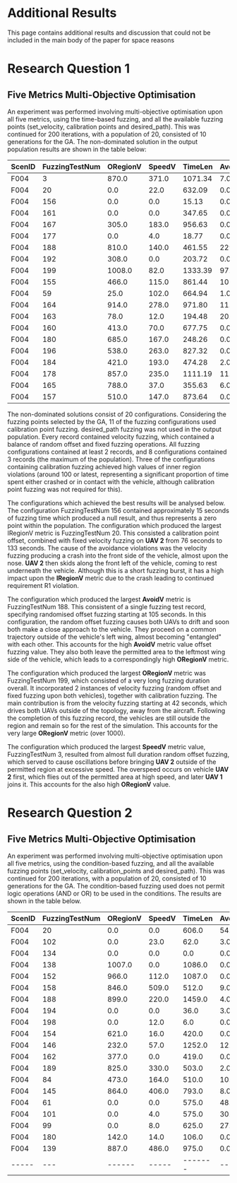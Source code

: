 # Additional Results

This page contains additional results and discussion that could not be
included in the main body of the paper for space reasons

# Research Question 1
## Five Metrics Multi-Objective Optimisation

An experiment was performed involving multi-objective optimisation
upon all five metrics, using the time-based fuzzing, and all the
available fuzzing points (set_velocity, calibration points and
desired_path). This was continued for 200 iterations, with a
population of 20, consisted of 10 generations for the GA. The
non-dominated solution in the output population results are shown in
the table below:

| ScenID | FuzzingTestNum | ORegionV | SpeedV | TimeLen | AvoidV | IRegionV |
| ------ | -------------- | -------- | ------ | ------- | ------ | -------- |
|F004 | 3 | 870.0 | 371.0 | 1071.34 | 7.0 | 21.0|
|F004 | 20 | 0.0 | 22.0 | 632.09 | 0.0 | 492.0|
|F004 | 156 | 0.0 | 0.0 | 15.13 | 0.0 | 0.0|
|F004 | 161 | 0.0 | 0.0 | 347.65 | 0.0 | 391.0|
|F004 | 167 | 305.0 | 183.0 | 956.63 | 0.0 | 95.0|
|F004 | 177 | 0.0 | 4.0 | 18.77 | 0.0 | 0.0|
|F004 | 188 | 810.0 | 140.0 | 461.55 | 229.0 | 7.0|
|F004 | 192 | 308.0 | 0.0 | 203.72 | 0.0 | 0.0|
|F004 | 199 | 1008.0 | 82.0 | 1333.39 | 97.0 | 0.0|
|F004 | 155 | 466.0 | 115.0 | 861.44 | 101.0 | 35.0|
|F004 | 59 | 25.0 | 102.0 | 664.94 | 1.0 | 357.0|
|F004 | 164 | 914.0 | 278.0 | 971.80 | 11.0 | 1.0|
|F004 | 163 | 78.0 | 12.0 | 194.48 | 20.0 | 8.0|
|F004 | 160 | 413.0 | 70.0 | 677.75 | 0.0 | 427.0|
|F004 | 180 | 685.0 | 167.0 | 248.26 | 0.0 | 18.0|
|F004 | 196 | 538.0 | 263.0 | 827.32 | 0.0 | 9.0|
|F004 | 184 | 421.0 | 193.0 | 474.28 | 2.0 | 66.0|
|F004 | 178 | 857.0 | 235.0 | 1111.19 | 11.0 | 10.0|
|F004 | 165 | 788.0 | 37.0 | 355.63 | 6.0 | 0.0|
|F004 | 157 | 510.0 | 147.0 | 873.64 | 0.0 | 23.0|

The non-dominated solutions consist of 20 configurations. Considering
the fuzzing points selected by the GA, 11 of the fuzzing
configurations used calibration point fuzzing.  desired_path fuzzing
was not used in the output population. Every record contained velocity
fuzzing, which contained a balance of random offset and fixed fuzzing
operations. All fuzzing configurations contained at least 2 records,
and 8 configurations contained 3 records (the maximum of the
population). Three of the configurations containing calibration
fuzzing achieved high values of inner region violations (around 100 or
latest, representing a significant proportion of time spent either
crashed or in contact with the vehicle, although calibration point
fuzzing was not required for this).

The configurations which achieved the best results will be analysed
below. The configuration FuzzingTestNum 156 contained approximately 15
seconds of fuzzing time which produced a null result, and thus
represents a zero point within the population. The configuration which
produced the largest IRegionV metric is FuzzingTestNum
20. This consisted a calibration point offset, combined with fixed
velocity fuzzing on **UAV 2** from 76 seconds to 133 seconds. The
cause of the avoidance violations was the velocity fuzzing producing a
crash into the front side of the vehicle, almost upon the
nose. **UAV 2** then skids along the front left of the vehicle,
coming to rest underneath the vehicle. Although this is a short
fuzzing burst, it has a high impact upon the **IRegionV** metric
due to the crash leading to continued requirement R1 violation.

The configuration which produced the largest **AvoidV** metric is
FuzzingTestNum 188. This consistent of a single fuzzing test record,
specifying randomised offset fuzzing starting at 105 seconds. In this
configuration, the random offset fuzzing causes both UAVs to drift and
soon both make a close approach to the vehicle. They proceed on a
common trajectory outside of the vehicle's left wing, almost becoming
"entangled" with each other. This accounts for the high
**AvoidV** metric value offset fuzzing value.  They also both
leave the permitted area to the leftmost wing side of the vehicle,
which leads to a correspondingly high **ORegionV** metric.

The configuration which produced the largest **ORegionV** metric
was FuzzingTestNum 199, which consisted of a very long fuzzing
duration overall. It incorporated 2 instances of velocity fuzzing
(random offset and fixed fuzzing upon both vehicles), together with
calibration fuzzing. The main contribution is from the velocity
fuzzing starting at 42 seconds, which drives both UAVs outside of the
topology, away from the aircraft. Following the completion of this
fuzzing record, the vehicles are still outside the region and remain
so for the rest of the simulation. This accounts for the very large
**ORegionV** metric (over 1000).

The configuration which produced the largest **SpeedV** metric
value, FuzzingTestNum 3, resulted from almost full duration random
offset fuzzing, which served to cause oscillations before bringing
**UAV 2** outside of the permitted region at excessive speed. 
The overspeed occurs on vehicle **UAV 2** first, which flies out
of the permitted area at high speed, and later **UAV 1** joins
it. This accounts for the also high **ORegionV** value.

# Research Question 2
## Five Metrics Multi-Objective Optimisation

An experiment was performed involving multi-objective optimisation
upon all five metrics, using the condition-based fuzzing, and all the
available fuzzing points (set_velocity, calibration_points and
desired_path). This was continued for 200 iterations, with a
population of 20, consisted of 10 generations for the GA. The
condition-based fuzzing used does not permit logic operations (AND or
OR) to be used in the conditions.  The results are shown in the table
below.

| ScenID | FuzzingTestNum | ORegionV | SpeedV | TimeLen | AvoidV | IRegionV |
| ------ | -------------- | -------- | ------ | ------- | ------ | -------- |
| F004 | 20 | 0.0 | 0.0 | 606.0 | 54.0 | 0.0 |
| F004 | 102 | 0.0 | 23.0 | 62.0 | 3.0 | 476.0 |
| F004 | 134 | 0.0 | 0.0 | 0.0 | 0.0 | 6.0 |
| F004 | 138 | 1007.0 | 0.0 | 1086.0 | 0.0 | 0.0|
| F004 | 152 | 966.0 | 112.0 | 1087.0 | 0.0 | 0.0|
| F004 | 158 | 846.0 | 509.0 | 512.0 | 9.0 | 19.0|
| F004 | 188 | 899.0 | 220.0 | 1459.0 | 4.0 | 0.0|
| F004 | 194 | 0.0 | 0.0 | 36.0 | 3.0 | 13.0|
| F004 | 198 | 0.0 | 12.0 | 6.0 | 0.0 | 3.0|
| F004 | 154 | 621.0 | 16.0 | 420.0 | 0.0 | 153.0|
| F004 | 146 | 232.0 | 57.0 | 1252.0 | 12.0 | 68.0|
| F004 | 162 | 377.0 | 0.0 | 419.0 | 0.0 | 416.0|
| F004 | 189 | 825.0 | 330.0 | 503.0 | 2.0 | 0.0|
| F004 | 84 | 473.0 | 164.0 | 510.0 | 10.0 | 0.0|
| F004 | 145 | 864.0 | 406.0 | 793.0 | 8.0 | 0.0|
| F004 | 61 | 0.0 | 0.0 | 575.0 | 48.0 | 14.0|
| F004 | 101 | 0.0 | 4.0 | 575.0 | 30.0 | 8.0|
| F004 | 99 | 0.0 | 8.0 | 625.0 | 27.0 | 3.0|
| F004 | 180 | 142.0 | 14.0 | 106.0 | 0.0 | 418.0|
| F004 | 139 | 887.0 | 486.0 | 975.0 | 0.0 | 6.0|
| -----| --- |------ | ----- |-------| ----| ---|
